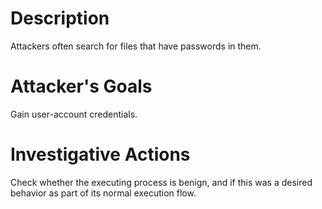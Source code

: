 # Description
Attackers often search for files that have passwords in them.
# Attacker's Goals
Gain user-account credentials.
# Investigative Actions
Check whether the executing process is benign, and if this was a desired behavior as part of its normal execution flow.
